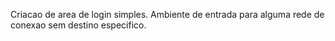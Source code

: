 Criacao de area de login simples.
	Ambiente de entrada para alguma rede de conexao sem
	destino especifico.
